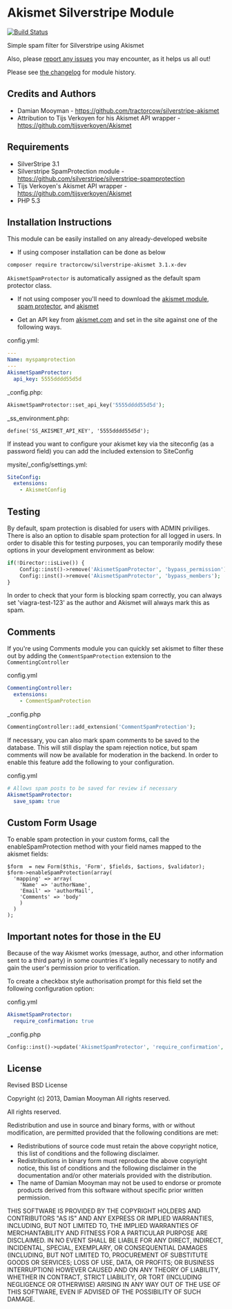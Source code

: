 # Akismet Silverstripe Module

[![Build Status](https://secure.travis-ci.org/silverstripe/silverstripe-akismet.png?branch=master)](http://travis-ci.org/silverstripe/silverstripe-akismet)

Simple spam filter for Silverstripe using Akismet

Also, please [report any issues](https://github.com/tractorcow/silverstripe-akismet/issues)
you may encounter, as it helps us all out!

Please see [the changelog](changelog.md) for module history.

## Credits and Authors

 * Damian Mooyman - <https://github.com/tractorcow/silverstripe-akismet>
 * Attribution to Tijs Verkoyen for his Akismet API wrapper - <https://github.com/tijsverkoyen/Akismet>

## Requirements

 * SilverStripe 3.1
 * Silverstripe SpamProtection module - <https://github.com/silverstripe/silverstripe-spamprotection>
 * Tijs Verkoyen's Akismet API wrapper - <https://github.com/tijsverkoyen/Akismet>
 * PHP 5.3

## Installation Instructions

This module can be easily installed on any already-developed website

 * If using composer installation can be done as below

```bash
composer require tractorcow/silverstripe-akismet 3.1.x-dev
```

`AkismetSpamProtector` is automatically assigned as the default spam protector class.

 * If not using composer you'll need to download the 
[akismet module](https://github.com/tractorcow/silverstripe-akismet/releases/tag/3.1.0), 
[spam protector](https://github.com/silverstripe/silverstripe-spamprotection/releases/tag/1.2.0),
and [akismet](https://github.com/tijsverkoyen/Akismet/releases/tag/1.1.0)

 * Get an API key from [akismet.com](http://akismet.com/) and set in the site against one of the following ways.

config.yml:

```yml
---
Name: myspamprotection
---
AkismetSpamProtector:
  api_key: 5555dddd55d5d
```

_config.php:

```php
AkismetSpamProtector::set_api_key('5555dddd55d5d');
```

_ss_environment.php:

```
define('SS_AKISMET_API_KEY', '5555dddd55d5d');
```

If instead you want to configure your akismet key via the siteconfig (as a password field) you can
add the included extension to SiteConfig

mysite/_config/settings.yml:

```yaml
SiteConfig:
  extensions:
    - AkismetConfig
```

## Testing

By default, spam protection is disabled for users with ADMIN priviliges. There is also an option to disable
spam protection for all logged in users. In order to disable this for testing purposes, you can temporarily
modify these options in your development environment as below:

```php
if(!Director::isLive()) {
	Config::inst()->remove('AkismetSpamProtector', 'bypass_permission');
	Config::inst()->remove('AkismetSpamProtector', 'bypass_members');
}
```

In order to check that your form is blocking spam correctly, you can always set 'viagra-test-123' as 
the author and Akismet will always mark this as spam.

## Comments

If you're using Comments module you can quickly set akismet to filter these out by adding the `CommentSpamProtection`
extension to the `CommentingController`

config.yml

```yml
CommentingController:
  extensions:
    - CommentSpamProtection
```

_config.php

```php
CommentingController::add_extension('CommentSpamProtection');
```

If necessary, you can also mark spam comments to be saved to the database. This will still display the spam rejection
notice, but spam comments will now be available for moderation in the backend. In order to enable this feature add
the following to your configuration.

config.yml


```yaml
# Allows spam posts to be saved for review if necessary
AkismetSpamProtector:
  save_spam: true
```

## Custom Form Usage
To enable spam protection in your custom forms, call the enableSpamProtection method with your field names mapped to the akismet fields:

````
$form  = new Form($this, 'Form', $fields, $actions, $validator);
$form->enableSpamProtection(array(
  'mapping' => array(
    'Name' => 'authorName',
    'Email' => 'authorMail',
    'Comments' => 'body'
    )
  )
);
````


## Important notes for those in the EU

Because of the way Akismet works (message, author, and other information sent to a third party) in some countries
it's legally necessary to notify and gain the user's permission prior to verification.

To create a checkbox style authorisation prompt for this field set the following configuration option:

config.yml

```yml
AkismetSpamProtector:
  require_confirmation: true
```

_config.php

```php
Config::inst()->update('AkismetSpamProtector', 'require_confirmation', true);
```

## License

Revised BSD License

Copyright (c) 2013, Damian Mooyman
All rights reserved.

All rights reserved.

Redistribution and use in source and binary forms, with or without
modification, are permitted provided that the following conditions are met:

 * Redistributions of source code must retain the above copyright
   notice, this list of conditions and the following disclaimer.
 * Redistributions in binary form must reproduce the above copyright
   notice, this list of conditions and the following disclaimer in the
   documentation and/or other materials provided with the distribution.
 * The name of Damian Mooyman may not be used to endorse or promote products
   derived from this software without specific prior written permission.

THIS SOFTWARE IS PROVIDED BY THE COPYRIGHT HOLDERS AND CONTRIBUTORS "AS IS" AND
ANY EXPRESS OR IMPLIED WARRANTIES, INCLUDING, BUT NOT LIMITED TO, THE IMPLIED
WARRANTIES OF MERCHANTABILITY AND FITNESS FOR A PARTICULAR PURPOSE ARE
DISCLAIMED. IN NO EVENT SHALL <COPYRIGHT HOLDER> BE LIABLE FOR ANY
DIRECT, INDIRECT, INCIDENTAL, SPECIAL, EXEMPLARY, OR CONSEQUENTIAL DAMAGES
(INCLUDING, BUT NOT LIMITED TO, PROCUREMENT OF SUBSTITUTE GOODS OR SERVICES;
LOSS OF USE, DATA, OR PROFITS; OR BUSINESS INTERRUPTION) HOWEVER CAUSED AND
ON ANY THEORY OF LIABILITY, WHETHER IN CONTRACT, STRICT LIABILITY, OR TORT
(INCLUDING NEGLIGENCE OR OTHERWISE) ARISING IN ANY WAY OUT OF THE USE OF THIS
SOFTWARE, EVEN IF ADVISED OF THE POSSIBILITY OF SUCH DAMAGE.
